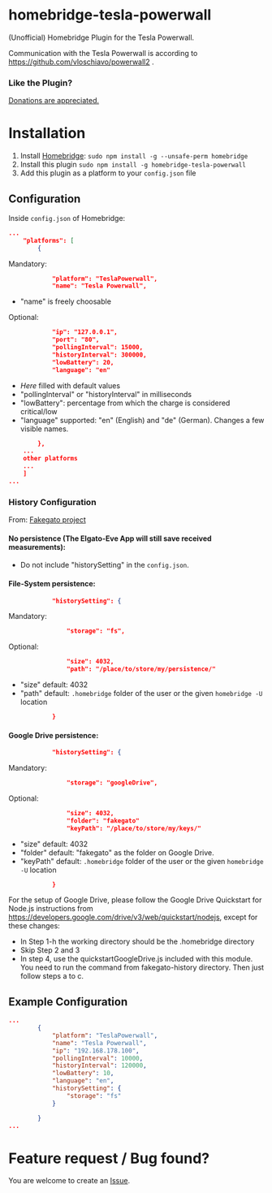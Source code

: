 # homebridge-tesla-powerwall
(Unofficial) Homebridge Plugin for the Tesla Powerwall.

Communication with the Tesla Powerwall is according to https://github.com/vloschiavo/powerwall2 .

### Like the Plugin?
[Donations are appreciated.](https://www.paypal.me/HomebridgePowerwall)

# Installation
1. Install [Homebridge](https://github.com/nfarina/homebridge): `sudo npm install -g --unsafe-perm homebridge`
2. Install this plugin `sudo npm install -g homebridge-tesla-powerwall`
3. Add this plugin as a platform to your `config.json` file

## Configuration
Inside `config.json` of Homebridge:
```json
...
    "platforms": [
        {
```
Mandatory:
```json
            "platform": "TeslaPowerwall",
            "name": "Tesla Powerwall",
```
* "name" is freely choosable

Optional:
```json
            "ip": "127.0.0.1",
            "port": "80",
            "pollingInterval": 15000,
            "historyInterval": 300000,
            "lowBattery": 20,
            "language": "en"
```
* *Here* filled with default values
* "pollingInterval" or "historyInterval" in milliseconds
* "lowBattery": percentage from which the charge is considered critical/low
* "language" supported: "en" (English) and "de" (German). Changes a few visible names.

```json
        },
    ...
    other platforms
    ...
    ]
...
```
### History Configuration
From: [Fakegato project](https://github.com/simont77/fakegato-history#history-persistence)

#### No persistence (The Elgato-Eve App will still save received measurements):
* Do not include "historySetting" in the `config.json`.

#### File-System persistence:
```json
            "historySetting": {
```

Mandatory:
```json
                "storage": "fs",
```

Optional:
```json
                "size": 4032,
                "path": "/place/to/store/my/persistence/"
```
* "size" default: 4032
* "path" default: `.homebridge` folder of the user or the given `homebridge -U` location

```json
            }
```

#### Google Drive persistence:
```json
            "historySetting": {
```

Mandatory:
```json
                "storage": "googleDrive",
```

Optional:
```json
                "size": 4032,
                "folder": "fakegato"
                "keyPath": "/place/to/store/my/keys/"
```
* "size" default: 4032
* "folder" default: "fakegato" as the folder on Google Drive.
* "keyPath" default: `.homebridge` folder of the user or the given `homebridge -U` location

```json
            }
```

For the setup of Google Drive, please follow the Google Drive Quickstart for Node.js instructions from https://developers.google.com/drive/v3/web/quickstart/nodejs, except for these changes:
* In Step 1-h the working directory should be the .homebridge directory
* Skip Step 2 and 3
* In step 4, use the quickstartGoogleDrive.js included with this module. You need to run the command from fakegato-history directory. Then just follow steps a to c.

## Example Configuration
```json
...
        {
            "platform": "TeslaPowerwall",
            "name": "Tesla Powerwall",
            "ip": "192.168.178.100",
            "pollingInterval": 10000,
            "historyInterval": 120000,
            "lowBattery": 10,
            "language": "en",
            "historySetting": {
                "storage": "fs"
            }

        }
...
```
# Feature request / Bug found?
You are welcome to create an [Issue](https://github.com/datMaffin/homebridge-tesla-powerwall/issues/new).
